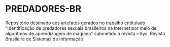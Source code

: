 # PREDADORES-BR
Repositório destinado aos artefatos gerados no trabalho entitulado "Identificação de predadores sexuais brasileiros na Internet por meio de algoritmos de aprendizagem de máquina" submetido à revista i-Sys: Revista Brasileira de Sistemas de Informação 

